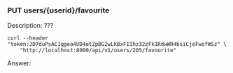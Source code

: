 ### PUT users/{userid}/favourite

Description: ???

```
curl --header "token:JD7duPsAC1qgea4UD4otZpBG2wLKBxFIIhz32zFk1RdwWR4bsiCjeFwofWSz" \
    "http://localhost:8000/api/v1/users/205/favourite"
```

Answer:

